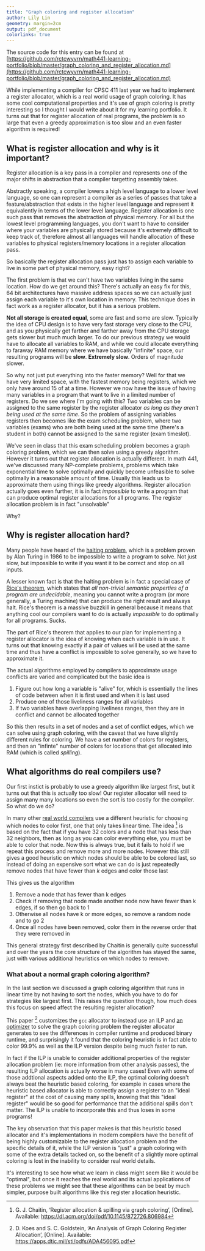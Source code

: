 ```yaml
---
title: "Graph coloring and register allocation"
author: Lily Lin
geometry: margin=2cm
output: pdf_document
colorlinks: true
---
```


The source code for this entry can be found at [https://github.com/rctcwyvrn/math441-learning-portfolio/blob/master/graph_coloring_and_register_allocation.md](https://github.com/rctcwyvrn/math441-learning-portfolio/blob/master/graph_coloring_and_register_allocation.md)


While implementing a compiler for CPSC 411 last year we had to implement a register allocator, which is a real world usage of graph coloring. It has some cool computational properties and it's use of graph coloring is pretty interesting so I thought I would write about it for my learning portfolio. It turns out that for register allocation of real programs, the problem is so large that even a greedy approximation is too slow and an even faster algorithm is required!

## What is register allocation and why is it important?

Register allocation is a key pass in a compiler and represents one of the major shifts in abstraction that a compiler targetting assembly takes. 

Abstractly speaking, a compiler lowers a high level language to a lower level language, so one can represent a compiler as a series of passes that take a feature/abstraction that exists in the higher level language and represent it equivalently in terms of the lower level language. Register allocation is one such pass that removes the abstraction of physical memory. For all but the lowest level programming languages, you don't want to have to consider where your variables are physically stored because it's extremely difficult to keep track of, therefore almost all languages will handle allocation of these variables to physical registers/memory locations in a register allocation pass.

So basically the register allocation pass just has to assign each variable to live in some part of physical memory, easy right? 

The first problem is that we can't have two variables living in the same location. How do we get around this? There's actually an easy fix for this, 64 bit architectures have massive address spaces so we can actually just assign each variable to it's own location in memory. This technique does in fact work as a register allocator, but it has a serious problem.

**Not all storage is created equal**, some are fast and some are slow. Typically the idea of CPU design is to have very fast storage very close to the CPU, and as you physically get farther and farther away from the CPU storage gets slower but much much larger. To do our previous strategy we would have to allocate all variables to RAM, and while we could allocate everything to faraway RAM memory where we have basically "infinite" space, our resulting programs will be **slow**. **Extremely slow**. Orders of magnitude slower. 

So why not just put everything into the faster memory? Well for that we have very limited space, with the fastest memory being registers, which we only have around 15 of at a time. However we now have the issue of having many variables in a program that want to live in a limited number of registers. Do we see where I'm going with this? Two variables can be assigned to the same register by the register allocator _as long as they aren't being used at the same time_. So the problem of assigning variables registers then becomes like the exam scheduling problem, where two variables (exams) who are both being used at the same time (there's a student in both) cannot be assigned to the same register (exam timeslot).

We've seen in class that this exam scheduling problem becomes a graph coloring problem, which we can then solve using a greedy algorithm. However it turns out that register allocation is actually different. In math 441, we've discussed many NP-complete problems, problems which take exponential time to solve optimally and quickly become unfeasible to solve optimally in a reasonable amount of time. Usually this leads us to approximate them using things like greedy algorithms. Register allocation actually goes even further, it is in fact _impossible_ to write a program that can produce optimal register allocations for all programs. The register allocation problem is in fact "unsolvable" 

Why?

## Why is register allocation hard?

Many people have heard of the [halting problem](https://en.wikipedia.org/wiki/Halting_problem), which is a problem proven by Alan Turing in 1986 to be impossible to write a program to solve. Not just slow, but impossible to write if you want it to be correct and stop on all inputs.

A lesser known fact is that the halting problem is in fact a special case of [Rice's theorem](https://en.wikipedia.org/wiki/Rice%27s_theorem), which states that _all non-trivial semantic properties of a program are undecidable_, meaning you cannot write a program (or more generally, a Turing machine) that can produce the right result and always halt. Rice's theorem is a massive buzzkill in general because it means that anything cool our compilers want to do is actually _impossible_ to do optimally for all programs. Sucks.

The part of Rice's theorem that applies to our plan for implementing a register allocator is the idea of knowing when each variable is in use. It turns out that knowing exactly if a pair of values will be used at the same time and thus have a conflict is impossible to solve generally, so we have to approximate it.

The actual algorithms employed by compilers to approximate usage conflicts are varied and complicated but the basic idea is 
1. Figure out how long a variable is "alive" for, which is essentially the lines of code between when it is first used and when it is last used
2. Produce one of those liveliness ranges for all variables
3. If two variables have overlapping liveliness ranges, then they are in conflict and cannot be allocated together

So this then results in a set of nodes and a set of conflict edges, which we can solve using graph coloring, with the caveat that we have slightly different rules for coloring. We have a set number of colors for registers, and then an "infinte" number of colors for locations that get allocated into RAM (which is called _spilling_).

## What algorithms do real compilers use?

Our first instict is probably to use a greedy algorithm like largest first, but it turns out that this is actually too slow! Our register allocator will need to assign many many locations so even the sort is too costly for the compiler. So what do we do?

In many other [real world compilers](https://gcc.gnu.org/wiki/RegisterAllocation) use a different heuristic for choosing which nodes to color first, one that only takes linear time. The idea [^1] is based on the fact that if you have 32 colors and a node that has less than 32 neighbors, then as long as you can color everything else, you must be able to color that node. Now this is always true, but it fails to hold if we repeat this process and remove more and more nodes. However this still gives a good heuristic on which nodes should be able to be colored last, so instead of doing an expensive sort what we can do is just repeatedly remove nodes that have fewer than _k_ edges and color those last 

This gives us the algorithm
1. Remove a node that has fewer than k edges
2. Check if removing that node made another node now have fewer than k edges, if so then go back to 1
3. Otherwise all nodes have k or more edges, so remove a random node and to go 2
4. Once all nodes have been removed, color them in the reverse order that they were removed in

This general strategy first described by Chaitin is generally quite successful and over the years the core structure of the algorithm has stayed the same, just with various additional heuristics on which nodes to remove.

### What about a normal graph coloring algorithm?

In the last section we discussed a graph coloring algorithm that runs in linear time by not having to sort the nodes, which you have to do for strategies like largest first. This raises the question though, how much does this focus on speed affect the resulting register allocation?

This paper [^2] customizes the `gcc` allocator to instead use an ILP and [an optimizer](https://www.ibm.com/analytics/cplex-optimizer) to solve the graph coloring problem the register allocator generates to see the differences in compiler runtime and produced binary runtime, and surprisingly it found that the coloring heuristic is in fact able to color 99.9% as well as the ILP version despite being much faster to run. 

In fact if the ILP is unable to consider additional properties of the register allocation problem (ie: more information from other analysis passes), the resulting ILP allocation is actually worse in many cases! Even with some of those addtional aspects added onto the ILP, the optimal coloring doesn't always beat the heuristic based coloring, for example in cases where the heuristic based allocator is able to correctly assign a register to an "ideal register" at the cost of causing many spills, knowing that this "ideal register" would be so good for performance that the additional spills don't matter. The ILP is unable to incorporate this and thus loses in some programs! 

The key observation that this paper makes is that this heuristic based allocator and it's implementations in modern compilers have the benefit of being highly customizable to the register allocation problem and the specific details of it, while the ILP version is "just" a graph coloring with some of the extra details tacked on, so the benefit of a slightly more optimal coloring is lost in the inability to consider real world details. 

It's interesting to see how what we learn in class might seem like it would be "optimal", but once it reaches the real world and its actual applications of these problems we might see that these algorithms can be beat by much simpler, purpose built algorithms like this register allocation heuristic.


[^1]: G. J. Chaitin, ‘Register allocation & spilling via graph coloring’, [Online]. Available: https://dl.acm.org/doi/pdf/10.1145/872726.806984

[^2]: D. Koes and S. C. Goldstein, ‘An Analysis of Graph Coloring Register Allocation’, [Online]. Available: https://apps.dtic.mil/sti/pdfs/ADA456095.pdf
